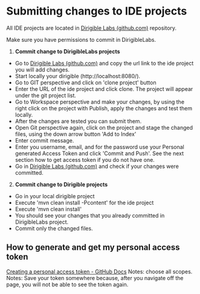# Submitting changes to IDE projects

All IDE projects are located  in [Dirigible Labs (github.com)](https://github.com/dirigiblelabs) repository.
 
 Make sure you have permissions to commit in DirigibleLabs.

 1. **Commit change to DirigibleLabs projects**

 - Go to [Dirigible Labs (github.com)](https://github.com/dirigiblelabs)
   and copy the url link to the ide project you will add changes.
 - Start locally your dirigible (http://localhost:8080/). 
 - Go to GIT perspective and click on  'clone  project' button
 - Enter the URL of the ide project and click clone. The project will appear under the git project list.
 - Go to Workspace perspective and make your changes, by using the right click on the project with Publish, apply the changes and test them locally.
 - After the changes are tested you can submit them.
 - Open Git perspective again, click on the project and stage the changed files, using the down arrow button 'Add to Index'
 - Enter commit message.
 - Enter you username, email, and for the password use your Personal generated Access Token and click 'Commit and Push'. See the next section how to get access token if you do not have one.
 - Go in [Dirigible Labs (github.com)](https://github.com/dirigiblelabs) and check if your changes were committed.
 
 2. **Commit change to Dirigible projects**
 - Go in your local dirigible project
 - Execute 'mvn clean install -Pcontent' for the ide project
 - Execute 'mvn clean install'
 - You should see your changes that you already committed in DirigibleLabs project.
 - Commit only the changed files.
 
 
 ## How to generate and get my personal access token
 [Creating a personal access token - GitHub Docs](https://docs.github.com/en/github/authenticating-to-github/creating-a-personal-access-token)
 Notes: choose all scopes.
 Notes: Save your token somewhere because, after you navigate off the page, you will not be able to see the token again.
 